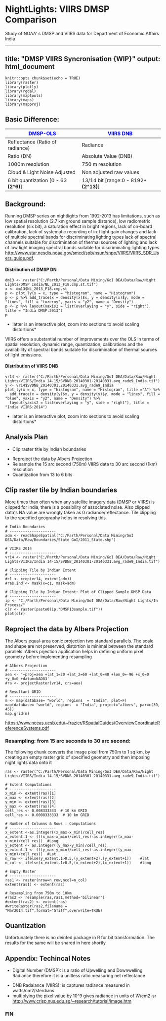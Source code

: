# NightLights: VIIRS DMSP Comparison
Study of NOAA' s DMSP and VIIRS data for Department of Economic Affairs India

---
title: "DMSP VIIRS Syncronisation {WIP}"
output: html_document
---

```{r setup, include=FALSE, echo=FALSE, results='hide'}
knitr::opts_chunk$set(echo = TRUE)
library(raster)
library(plotly)
library(rgdal)
library(maptools)
library(maps)
library(mapproj)
```


## Basic Difference:
<span style="color:blue">DMSP-OLS</span>|  <span style="color:blue">VIIRS DNB</span> 
---------------------------            | -------------
Reflectance (Ratio of radiance)        | Radiance
Ratio (DN)                             | Absolute Value (DNB)
1000m resolution                       | 750 m resolution
Cloud & Light Noise Adjusted           | Non adjusted raw values
6 bit quantization [0 - 63 **(2^6)**]  | 13/14 bit [range:0 - 8192+ **(2^13)**]


## Background: 
Running DMSP series on nightlights from 1992-2013 has limitations, such as low spatial resolution (2.7 km ground sample distance), low radiometric resolution (six bit), a saturation effect in bright regions, lack of on-board calibration, lack of systematic recording of in-flight gain changes and lack of multiple spectral bands for discriminating lighting types lack of spectral channels suitable for discrimination of thermal sources of lighting and lack of low light imaging spectral bands suitable for discriminating lighting types. <http://www.star.nesdis.noaa.gov/smcd/spb/nsun/snpp/VIIRS/VIIRS_SDR_Users_guide.pdf>.

#### Distribution of DMSP DN
```{r df, echo =FALSE}
dm13 <- raster("C:/Parth/Personal/Data Mining/GoI DEA/Data/Raw/Night Lights/DMSP India/NL_2013_F18.cmp.st.tif")  
x <- dm13$NL_2013_F18.cmp.st
p <- plot_ly(x = x, type = "histogram", name = "Histogram")
p <- p %>% add_trace(x = density(x)$x, y = density(x)$y, mode = "lines", fill = "tozeroy", yaxis = "y2", name = "Density")
p <- p %>% layout(yaxis2 = list(overlaying = "y", side = "right"), title = "India DMSP:2013")
p
```
* latter is an interactive plot, zoom into sections to avoid scaling distortions*

VIIRS offers a substantial number of improvements over the OLS in terms of spatial resolution, dynamic range, quantization, calibrations and the availability of spectral bands suitable for discrimination of thermal sources of light emissions.

#### Distribution of VIIRS DNB
```{r , echo =FALSE}
vr14 <- raster("C:/Parth/Personal/Data Mining/GoI DEA/Data/Raw/Night Lights/VIIRS/India 14-15/SVDNB_20140301-20140331.avg_rade9_India.tif")  
y <- vr14$SVDNB_20140301.20140331.avg_rade9_India
plot_ly(x = x, type = "histogram", name = "Histogram", title ="A") %>% 
  add_trace(x = density(y)$x, y = density(y)$y, mode = "lines", fill = "blue", yaxis = "y2", name = "Density") %>% 
  layout(yaxis2 = list(overlaying = "y", side = "right"), title = "India VIIRS:2014")
```
* latter is an interactive plot, zoom into sections to avoid scaling distortions*


## Analysis Plan
* Clip raster title by Indian boundaries
+ Reproject the data by Albers Projection
+ Re sample the 15 arc second (750m) VIIRS data to 30 arc second (1km) resolution
+ Quantization from 13 to 6 bits

## Clip raster tile by Indian boundaries
More times than often when any satellite imagery data (DMSP or VIIRS) is clipped for
India, there is a possibility of associated noise. Also clipped data's NA value are wrongly taken as 0 radiance/reflectance. Tile clipping to the specified geography helps
in resolving this. 
```{r , echo =FALSE, results='hide'}
# India Boundaries
# ---------------------
adm <- readShapeSpatial("C:/Parth/Personal/Data Mining/GoI DEA/Data/Raw/Boundaries/State GoI/2011_State.shp")

# VIIRS 2014     
# ---------------------
vr14 <- raster("C:/Parth/Personal/Data Mining/GoI DEA/Data/Raw/Night Lights/VIIRS/India 14-15/SVDNB_20140301-20140331.avg_rade9_India.tif")  

# Clipping Tile by Indian Extent 
# ---------------------
#c1 <- crop(vr14, extent(adm))
#ras.ind <- mask(x=c1, mask=adm) 

# Clipping Tile by Indian Extent: Plot of Clipped Sample DMSP Data  
# ---------------------
ip <- "C:/Parth/Personal/Data Mining/GoI DEA/Data/Raw/Night Lights/In Process/"
clr <- raster(paste0(ip,"DMSP13sample.tif")) 
plot(clr)
```

## Reproject the data by Albers Projection
The Albers equal-area conic projection two standard parallels. The scale and shape are not preserved, distortion is minimal between the standard parallels. Albers prjection
application helps in defining uniform pixel geometry before implementing resampling
```{r vr14, echo =T}
# Albers Projection
# ---------------------
aea <- '+proj=aea +lat_1=20 +lat_2=60 +lat_0=40 +lon_0=-96 +x_0=0 
+y_0=0 +datum=NAD83' 
#ra <- projectRaster(vr14, crs=aea) 

# Resultant GRID
# ---------------------
m <- map(database= "world", regions  = "India", plot=F)
map(database= "world", regions  = "India", project="albers", par=c(39, 45))
map.grid(m)
```
<https://www.nceas.ucsb.edu/~frazier/RSpatialGuides/OverviewCoordinateReferenceSystems.pdf>

### Resampling: from 15 arc seconds to 30 arc second:
The following chunk converts the image pixel from 750m to 1 sq km, by creating an
empty raster grid of specified geometry and then imposing night lights data onto it
```{r , echo =T}
ras <- raster("C:/Parth/Personal/Data Mining/GoI DEA/Data/Raw/Night Lights/VIIRS/India 14-15/SVDNB_20140301-20140331.avg_rade9_India.tif")  

# Extent Computations
# ---------------------
x_min <- extent(ras)[1]
x_max <- extent(ras)[2]
y_min <- extent(ras)[3]
y_max <- extent(ras)[4]
cell_res <- 0.008333333  # 10 km GRID
cell_res <- 0.0008333333  # 10 km GRID

# Number of Columns & Rows : Computations
# ---------------------
x_extent <-as.integer((x_max-x_min)/cell_res)
x_extent.1 <- (((x_max-x_min)/cell_res)-as.integer((x_max-x_min)/cell_res))  #Long
y_extent <- as.integer((y_max-y_min)/cell_res)
y_extent.1 <- (((y_max-y_min)/cell_res)-as.integer((y_max-y_min)/cell_res))  #Lat
n_row <- ifelse(y_extent.1>0.5,(y_extent+2),(y_extent+1))    #lat
n_col <- ifelse(x_extent.1>0.5,(x_extent+2),(x_extent+1))    #long

# Empty Raster
# ---------------------
ras1 <- raster(nrow=n_row,ncol=n_col)
extent(ras1) <- extent(ras)

# Resampling from 750m to 10km
#ras2 <- resample(ras,ras1,method='bilinear')
#extent(ras2) <- extent(ras)
#writeRaster(ras2,filename = "Mar2014.tif",format="GTiff",overwrite=TRUE) 
```

## Quantization
Unfortunately there is no deinfed package in R for bit transformation.
The results for the same will be shared in here shortly

## Appendix: Techincal Notes
* Digital Number (DMSP): is a ratio of Upwelling and Downwelling Radiance
therefore it is a unitless ratio measuring net reflectance
+ DNB Radaiance (VIIRS): is captures radiance measured in watts/cm2/sterdians
+ multiplying the pixel value by 10^9 gives radiance in units of W/cm2-sr
<http://www.crisp.nus.edu.sg/~research/tutorial/image.htm>
### FIN
